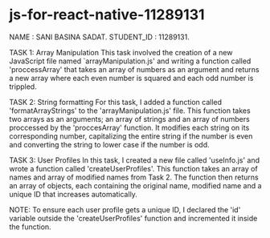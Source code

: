 # js-for-react-native-11289131

NAME : SANI BASINA SADAT. 
STUDENT_ID : 11289131.

TASK 1: 
Array Manipulation This task involved the creation of a new JavaScript file named `arrayManipulation.js' and writing a function called 'proccessArray' that takes an array of numbers as an argument and returns a new array where each even number is squared and each odd number is trippled.

TASK 2: 
String formatting For this task, I added a function called 'formatArrayStrings' to the 'arrayManipulation.js' file. This function takes two arrays as an arguments; an array of strings and an array of numbers proccessed by the 'proccesArray' function. It modifies each string on its corresponding number, capitalizing the entire string if the number is even and converting the string to lower case if the number is odd.

TASK 3: 
User Profiles In this task, I created a new file called 'useInfo.js' and wrote a function called 'createUserProfiles'. This function takes an array of names and array of modified names from Task 2. The function then returns an array of objects, each containing the original name, modified name and a unique ID that increases automatically.

NOTE: 
To ensure each user profile gets a unique ID, I declared the 'id' variable outside the 'createUserProfiles' function and incremented it inside the function.